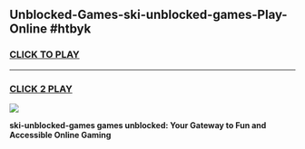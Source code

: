 
## Unblocked-Games-ski-unblocked-games-Play-Online #htbyk
<h3>
<a href="https://news.freeplayer.one?title=ski-unblocked-games&ref=3">CLICK TO PLAY</a></h3>
<hr>

<h3>
<a href="https://news.freeplayer.one?title=ski-unblocked-games&ref=3">CLICK 2 PLAY</a>
  
</h3>

<a href="https://news.freeplayer.one?title=ski-unblocked-games&ref=3"><img src="https://clearcache.store/games.png"></a>


**ski-unblocked-games games unblocked: Your Gateway to Fun and Accessible Online Gaming**
